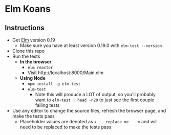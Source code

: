 # Elm Koans

## Instructions
* Get [Elm](http://elm-lang.org/install) version 0.19
  * Make sure you have at least version 0.19.0 with `elm-test --version`
* Clone this repo
* Run the tests
  * **In the browser**
    * `elm reactor`
    * Visit http://localhost:8000/Main.elm
  * **Using Node**
    * `npm install -g elm-test`
    * `elm-test`
      * Note this will produce a LOT of output, so you'll probably want to `elm-test | head -n20` to just see the first couple failing tests
* Use any editor to change the source files, refresh the browser page, and make the tests pass
  * Placeholder values are denoted as `x____replace me____x` and will need to be replaced to make the tests pass
